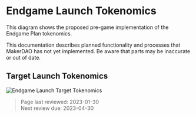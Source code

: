 # Endgame Launch Tokenomics

This diagram shows the proposed pre-game implementation of the Endgame Plan tokenomics. 

This documentation describes planned functionality and processes that MakerDAO has not yet implemented. Be aware that parts may be inaccurate or out of date.

## Target Launch Tokenomics

![Endgame Launch Target Tokenomics](../assets/images/earlygame-tokenomics.png)

>Page last reviewed: 2023-01-30    
>Next review due: 2023-04-30   